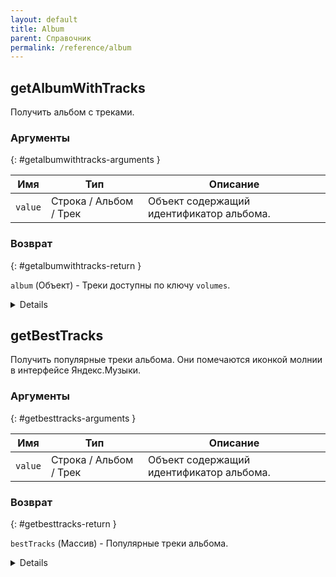 ```yaml
---
layout: default
title: Album
parent: Справочник
permalink: /reference/album
---
```


## getAlbumWithTracks

Получить альбом с треками.

### Аргументы 
{: #getalbumwithtracks-arguments }

| Имя | Тип | Описание |
|-----|-----|----------|
| `value` | Строка / Альбом / Трек | Объект содержащий идентификатор альбома. |

### Возврат
{: #getalbumwithtracks-return }

`album` (Объект) - Треки доступны по ключу `volumes`.

<details>

```js
{
  id: 12322464,
  title: 'Aurora',
  type: 'single',
  metaType: 'music',
  year: 2020,
  releaseDate: '2020-10-23T00:00:00+03:00',
  coverUri: 'avatars.yandex.net/get-music-content/2441215/a9bf21c8.a.12322464-1/%',
  ogImage: 'avatars.yandex.net/get-music-content/2441215/a9bf21c8.a.12322464-1/%',
  genre: 'pop',
  buy: [],
  trackCount: 1,
  likesCount: 202,
  recent: false,
  veryImportant: false,
  artists:
    [
      { id: 3139727, name: 'K-391', various: false, composer: false, cover: [Object], genres: [] },
      { id: 6100305, name: 'RØRY', various: false, composer: false, cover: [Object], genres: [] },
    ],
  labels: [{ id: 417064, name: 'MER' }, { id: 1007409, name: 'Liquid State' }],
  available: true,
  availableForPremiumUsers: true,
  availableForMobile: true,
  availablePartially: false,
  bests: [],
  duplicates:
    [
      {
        id: 13171878,
        title: 'Aurora',
        type: 'single',
        metaType: 'music',
        version: 'The Remixes',
        year: 2020,
        releaseDate: '2020-12-25T00:00:00+03:00',
        coverUri: 'avatars.yandex.net/get-music-content/2411511/b17f8d05.a.13171878-1/%',
        ogImage: 'avatars.yandex.net/get-music-content/2411511/b17f8d05.a.13171878-1/%',
        genre: 'electronics',
        buy: [],
        trackCount: 3,
        likesCount: 21,
        recent: false,
        veryImportant: false,
        artists: [Object],
        labels: [Object],
        available: true,
        availableForPremiumUsers: true,
        availableForMobile: true,
        availablePartially: false,
        bests: [Object],
      },
    ],
  sortOrder: 'asc',
  volumes: [[[Object]]],
  pager: { total: 1, page: 0, perPage: 1 },
}
```

</details>

## getBestTracks

Получить популярные треки альбома. Они помечаются иконкой молнии в интерфейсе Яндекс.Музыки.

### Аргументы
{: #getbesttracks-arguments }

| Имя | Тип | Описание |
|-----|-----|----------|
| `value` | Строка / Альбом / Трек | Объект содержащий идентификатор альбома. |

### Возврат
{: #getbesttracks-return }

`bestTracks` (Массив) - Популярные треки альбома.

<details>

```js
[{
  id: '70276097',
  realId: '70276097',
  title: 'All the Drinks',
  major: { id: 251, name: 'AWAL' },
  available: true,
  availableForPremiumUsers: true,
  availableFullWithoutPermission: false,
  durationMs: 221240,
  storageDir: '',
  fileSize: 0,
  r128: { i: -8.19, tp: -0.07 },
  previewDurationMs: 30000,
  artists: [[Object]],
  albums: [[Object]],
  coverUri: 'avatars.yandex.net/get-music-content/2424959/ed6def95.a.11854756-1/%',
  ogImage: 'avatars.yandex.net/get-music-content/2424959/ed6def95.a.11854756-1/%',
  lyricsAvailable: true,
  lyricsInfo: { hasAvailableSyncLyrics: true, hasAvailableTextLyrics: true },
  best: true,
  type: 'music',
  rememberPosition: false,
  trackSharingFlag: 'COVER_ONLY'
},
{
  id: '70276120',
  realId: '70276120',
  title: 'Colonize My Heart',
  major: { id: 251, name: 'AWAL' },
  available: true,
  availableForPremiumUsers: true,
  availableFullWithoutPermission: false,
  durationMs: 198220,
  storageDir: '',
  fileSize: 0,
  r128: { i: -7.63, tp: -0.1 },
  previewDurationMs: 30000,
  artists: [[Object]],
  albums: [[Object]],
  coverUri: 'avatars.yandex.net/get-music-content/2424959/ed6def95.a.11854756-1/%',
  ogImage: 'avatars.yandex.net/get-music-content/2424959/ed6def95.a.11854756-1/%',
  lyricsAvailable: true,
  lyricsInfo: { hasAvailableSyncLyrics: true, hasAvailableTextLyrics: true },
  best: true,
  type: 'music',
  rememberPosition: false,
  trackSharingFlag: 'COVER_ONLY'
}]
```

</details>